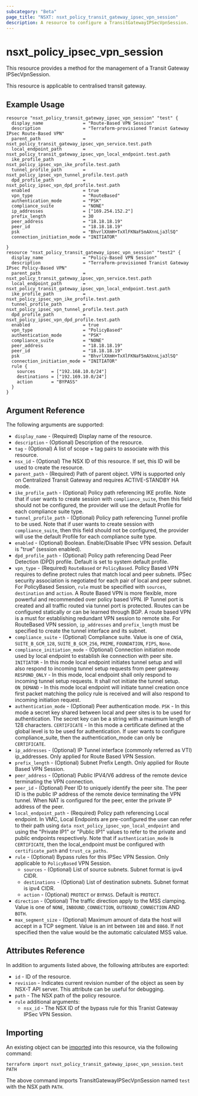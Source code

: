```yaml
---
subcategory: "Beta"
page_title: "NSXT: nsxt_policy_transit_gateway_ipsec_vpn_session"
description: A resource to configure a TransitGatewayIPSecVpnSession.
---
```


# nsxt_policy_ipsec_vpn_session

This resource provides a method for the management of a Transit Gateway IPSecVpnSession.

This resource is applicable to centralised transit gateway.

## Example Usage

```hcl
resource "nsxt_policy_transit_gateway_ipsec_vpn_session" "test" {
  display_name               = "Route-Based VPN Session"
  description                = "Terraform-provisioned Tranist Gateway IPsec Route-Based VPN"
  parent_path                = nsxt_policy_transit_gateway_ipsec_vpn_service.test.path
  local_endpoint_path        = nsxt_policy_transit_gateway_ipsec_vpn_local_endpoint.test.path
  ike_profile_path           = nsxt_policy_ipsec_vpn_ike_profile.test.path
  tunnel_profile_path        = nsxt_policy_ipsec_vpn_tunnel_profile.test.path
  dpd_profile_path           = nsxt_policy_ipsec_vpn_dpd_profile.test.path
  enabled                    = true
  vpn_type                   = "RouteBased"
  authentication_mode        = "PSK"
  compliance_suite           = "NONE"
  ip_addresses               = ["169.254.152.2"]
  prefix_length              = 30
  peer_address               = "18.18.18.19"
  peer_id                    = "18.18.18.19"
  psk                        = "BhvrlXXmH+TxXlFKNaF5mAXnnLja3lSQ"
  connection_initiation_mode = "INITIATOR"

}
resource "nsxt_policy_transit_gateway_ipsec_vpn_session" "test2" {
  display_name               = "Policy-Based VPN Session"
  description                = "Terraform-provisioned Tranist Gateway IPsec Policy-Based VPN"
  parent_path                = nsxt_policy_transit_gateway_ipsec_vpn_service.test.path
  local_endpoint_path        = nsxt_policy_transit_gateway_ipsec_vpn_local_endpoint.test.path
  ike_profile_path           = nsxt_policy_ipsec_vpn_ike_profile.test.path
  tunnel_profile_path        = nsxt_policy_ipsec_vpn_tunnel_profile.test.path
  dpd_profile_path           = nsxt_policy_ipsec_vpn_dpd_profile.test.path
  enabled                    = true
  vpn_type                   = "PolicyBased"
  authentication_mode        = "PSK"
  compliance_suite           = "NONE"
  peer_address               = "18.18.18.19"
  peer_id                    = "18.18.18.19"
  psk                        = "BhvrlXXmH+TxXlFKNaF5mAXnnLja3lSQ"
  connection_initiation_mode = "INITIATOR"
  rule {
    sources      = ["192.168.10.0/24"]
    destinations = ["192.169.10.0/24"]
    action       = "BYPASS"
  }
}
```

## Argument Reference

The following arguments are supported:

* `display_name` - (Required) Display name of the resource.
* `description` - (Optional) Description of the resource.
* `tag` - (Optional) A list of scope + tag pairs to associate with this resource.
* `nsx_id` - (Optional) The NSX ID of this resource. If set, this ID will be used to create the resource.
* `parent_path` - (Required) Path of parent object. VPN is supported only on Centralized Transit Gateway and requires ACTIVE-STANDBY HA mode.
* `ike_profile_path` - (Optional) Policy path referencing IKE profile. Note that if user wants to create session with `compliance_suite`, then this field should not be configured, the provider will use the default Profile for each compliance suite type.
* `tunnel_profile_path` - (Optional) Policy path referencing Tunnel profile to be used. Note that if user wants to create session with `compliance_suite`, then this field should not be configured, the provider will use the default Profile for each compliance suite type.
* `enabled` - (Optional) Boolean. Enable/Disable IPsec VPN session. Default is "true" (session enabled).
* `dpd_profile_path` - (Optional) Policy path referencing Dead Peer Detection (DPD) profile. Default is set to system default profile.
* `vpn_type` - (Required) `RouteBased` or `PolicyBased`. Policy Based VPN requires to define protect rules that match local and peer subnets.
  IPSec security association is negotiated for each pair of local and peer subnet. For PolicyBased Session, `rule` must be specified with `sources`, `destination` and `action`. 
  A Route Based VPN is more flexible, more powerful and recommended over policy based VPN. IP Tunnel port is created and all traffic routed via tunnel port is protected. 
  Routes can be configured statically or can be learned through BGP. A route based VPN is a must for establishing redundant VPN session to remote site. 
  For RouteBased VPN session, `ip_addresses` and `prefix_length` must be specified to create the tunnel interface and its subnet.
* `compliance_suite` -  (Optional) Compliance suite. Value is one of `CNSA`, `SUITE_B_GCM_128`, `SUITE_B_GCM_256`, `PRIME`, `FOUNDATION`, `FIPS`, `None`.
* `compliance_initiation_mode` - (Optional) Connection initiation mode used by local endpoint to establish ike connection with peer site.
`INITIATOR` - In this mode local endpoint initiates tunnel setup and will also respond to incoming tunnel setup requests from peer gateway. `RESPOND_ONLY` - In this mode, local endpoint shall only respond to incoming tunnel setup requests. It shall not initiate the tunnel setup. `ON_DEMAND` - In this mode local endpoint will initiate tunnel creation once first packet matching the policy rule is received and will also respond to incoming initiation request.
* `authentication_mode` - (Optional) Peer authentication mode. `PSK` - In this mode a secret key shared between local and peer sites is to be used for authentication. The secret key can be a string with a maximum length of 128 characters. `CERTIFICATE` - In this mode a certificate defined at the global level is to be used for authentication. If user wants to configure compliance_suite, then the authentication_mode can only be `CERTIFICATE`.
* `ip_addresses` - (Optional) IP Tunnel interface (commonly referred as VTI) ip_addresses. Only applied for Route Based VPN Session.
* `prefix_length` - (Optional) Subnet Prefix Length. Only applied for Route Based VPN Session.
* `peer_address` - (Optional) Public IPV4/V6 address of the remote device terminating the VPN connection.
* `peer_id` - (Optional) Peer ID to uniquely identify the peer site. The peer ID is the public IP address of the remote device terminating the VPN tunnel. When NAT is configured for the peer, enter the private IP address of the peer.
* `local_endpoint_path` - (Required) Policy path referencing Local endpoint. In VMC, Local Endpoints are pre-configured the user can refer to their path using `data nsxt_policy_ipsec_vpn_local_endpoint` and using the "Private IP1" or "Public IP1" values to refer to the private and public endpoints respectively. Note that if `authentication_mode` is `CERTIFICATE`, then the local_endpoint must be configured with `certificate_path` and `trust_ca_paths`.
* `rule` - (Optional) Bypass rules for this IPSec VPN Session. Only applicable to `PolicyBased` VPN Session.
    * `sources` - (Optional) List of source subnets. Subnet format is ipv4 CIDR.
    * `destinations` - (Optional) List of destination subnets. Subnet format is ipv4 CIDR.
    * `action` - (Optional) `PROTECT` or `BYPASS`. Default is `PROTECT`.
* `direction` - (Optional) The traffic direction apply to the MSS clamping. Value is one of `NONE`, `INBOUND_CONNECTION`, `OUTBOUND_CONNECTION` AND `BOTH`.
* `max_segment_size` - (Optional) Maximum amount of data the host will accept in a TCP segment. Value is an int between `108` and `8860`. If not specified then the value would be the automatic calculated MSS value.

## Attributes Reference

In addition to arguments listed above, the following attributes are exported:

* `id` - ID of the resource.
* `revision` - Indicates current revision number of the object as seen by NSX-T API server. This attribute can be useful for debugging.
* `path` - The NSX path of the policy resource.
* `rule` additional arguments:
    * `nsx_id` - The NSX ID of the bypass rule for this Tranist Gateway IPSec VPN Session.

## Importing

An existing object can be [imported][docs-import] into this resource, via the following command:

[docs-import]: https://www.terraform.io/cli/import

``` shell
terraform import nsxt_policy_transit_gateway_ipsec_vpn_session.test PATH
```

The above command imports TransitGatewayIPSecVpnSession named `test` with the NSX path `PATH`.
